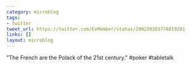 ```yaml
---
category: microblog
tags:
- twitter
tweet_url: https://twitter.com/ExMember/status/290239203776819201
links: []
layout: microblog
---
```

"The French are the Polack of the 21st century." #poker #tabletalk
